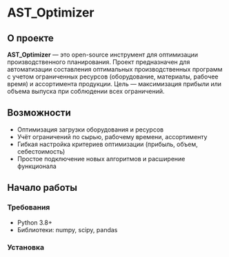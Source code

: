 # AST_Optimizer

## О проекте

**AST_Optimizer** — это open-source инструмент для оптимизации производственного планирования. Проект предназначен для автоматизации составления оптимальных производственных программ с учетом ограниченных ресурсов (оборудование, материалы, рабочее время) и ассортимента продукции. Цель — максимизация прибыли или объема выпуска при соблюдении всех ограничений.

## Возможности
- Оптимизация загрузки оборудования и ресурсов
- Учёт ограничений по сырью, рабочему времени, ассортименту
- Гибкая настройка критериев оптимизации (прибыль, объем, себестоимость)
- Простое подключение новых алгоритмов и расширение функционала

## Начало работы

### Требования
- Python 3.8+
- Библиотеки: numpy, scipy, pandas
  
### Установка

